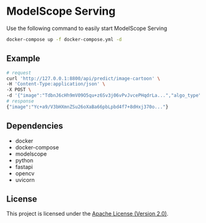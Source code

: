 # ModelScope Serving
Use the following command to easily start ModelScope Serving
```bash
docker-compose up -f docker-compose.yml -d
```

## Example
```bash
# request
curl 'http://127.0.0.1:8800/api/predict/image-cartoon' \
-H 'Content-Type:application/json' \
-X POST \
-d '{"image":"TdbnJ6cHh9mV09O5qu+z6Sv3j06vPvJvcePHqdrLa...","algo_type":"anime"}'
# response
{"image":"Yc+a9/V3bHXmnZSu26oXaBa66pbLpbd4f7+8dHxj370o..."}
```

## Dependencies
- docker
- docker-compose
- modelscope
- python
- fastapi
- opencv
- uvicorn

## License
This project is licensed under the [Apache License (Version 2.0)](LICENSE).
